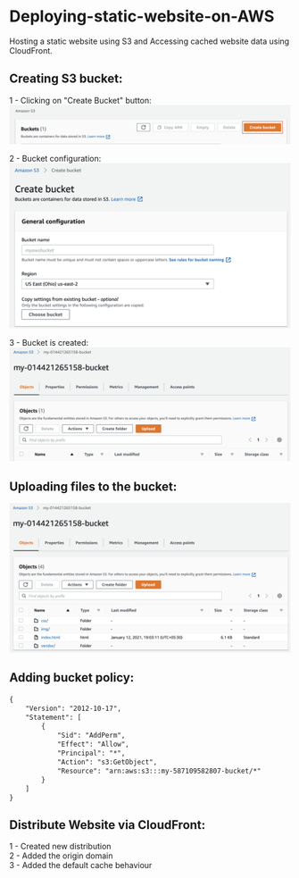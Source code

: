 # Deploying-static-website-on-AWS
Hosting a static website using S3 and Accessing cached website data using CloudFront.

## Creating S3 bucket:
1 - Clicking on "Create Bucket" button:<br>
![create bucket](Images/screenshot-2021-01-12-at-6.30.56-pm.png)<br>

2 - Bucket configuration:<br>
![Configure bucket](Images/screenshot-2021-01-12-at-6.32.23-pm.png)<br>

3 - Bucket is created:<br>
![create bucket](Images/screenshot-2021-01-12-at-6.34.56-pm.png)<br>

## Uploading files to the bucket:
![create bucket](Images/screenshot-2021-01-12-at-7.10.46-pm.png)<br>

## Adding bucket policy:
```
{
    "Version": "2012-10-17",
    "Statement": [
        {
            "Sid": "AddPerm",
            "Effect": "Allow",
            "Principal": "*",
            "Action": "s3:GetObject",
            "Resource": "arn:aws:s3:::my-587109582807-bucket/*"
        }
    ]
}
```

## Distribute Website via CloudFront:

1 - Created new distribution<br>
2 - Added the origin domain<br>
3 - Added the default cache behaviour<br>
